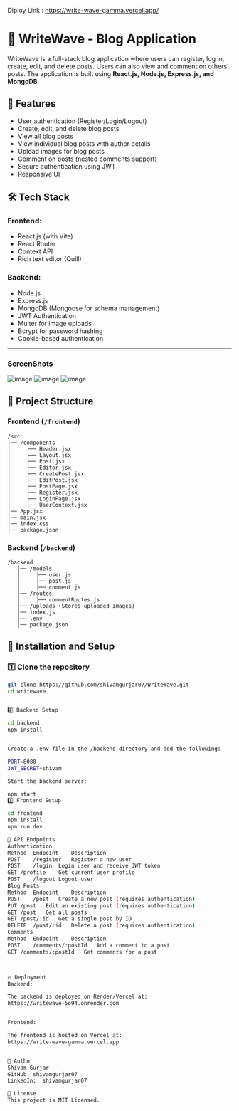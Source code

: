 Diploy Link : https://write-wave-gamma.vercel.app/


# 📝 WriteWave - Blog Application

WriteWave is a full-stack blog application where users can register, log in, create, edit, and delete posts. Users can also view and comment on others' posts. The application is built using **React.js, Node.js, Express.js, and MongoDB**.

## 🚀 Features

- User authentication (Register/Login/Logout)  
- Create, edit, and delete blog posts  
- View all blog posts  
- View individual blog posts with author details  
- Upload images for blog posts  
- Comment on posts (nested comments support)  
- Secure authentication using JWT  
- Responsive UI  

## 🛠️ Tech Stack

### Frontend:
- React.js (with Vite)
- React Router
- Context API
- Rich text editor (Quill)

### Backend:
- Node.js
- Express.js
- MongoDB (Mongoose for schema management)
- JWT Authentication
- Multer for image uploads
- Bcrypt for password hashing
- Cookie-based authentication

---
### ScreenShots
![image](https://github.com/user-attachments/assets/c28cea37-95b5-4465-8f06-b6542f3f3e13)
![image](https://github.com/user-attachments/assets/dbfe15de-d725-4434-8939-b4db3201706b)
![image](https://github.com/user-attachments/assets/a78453ee-3251-41a7-9c15-92c20e413735)




## 📂 Project Structure

### Frontend (`/frontend`)
```
/src
│── /components
│     ├── Header.jsx
│     ├── Layout.jsx
│     ├── Post.jsx
│     ├── Editor.jsx
│     ├── CreatePost.jsx
│     ├── EditPost.jsx
│     ├── PostPage.jsx
│     ├── Register.jsx
│     ├── LoginPage.jsx
│     ├── UserContext.jsx
│── App.jsx
│── main.jsx
│── index.css
│── package.json
```

### Backend (`/backend`)
```
/backend
   │── /models
   │     ├── user.js
   │     ├── post.js
   │     ├── comment.js
   │── /routes
   │     ├── commentRoutes.js
   │── /uploads (Stores uploaded images)
   │── index.js
   │── .env
   │── package.json  
```

## 🎯 Installation and Setup

### 1️⃣ Clone the repository
```bash
git clone https://github.com/shivamgurjar07/WriteWave.git
cd writewave


2️⃣ Backend Setup

cd backend
npm install


Create a .env file in the /backend directory and add the following:

PORT=8080
JWT_SECRET=shivam

Start the backend server:

npm start
3️⃣ Frontend Setup

cd frontend
npm install
npm run dev

🔗 API Endpoints
Authentication
Method	Endpoint	Description
POST	/register	Register a new user
POST	/login	Login user and receive JWT token
GET	/profile	Get current user profile
POST	/logout	Logout user
Blog Posts
Method	Endpoint	Description
POST	/post	Create a new post (requires authentication)
PUT	/post	Edit an existing post (requires authentication)
GET	/post	Get all posts
GET	/post/:id	Get a single post by ID
DELETE	/post/:id	Delete a post (requires authentication)
Comments
Method	Endpoint	Description
POST	/comments/:postId	Add a comment to a post
GET	/comments/:postId	Get comments for a post



🔥 Deployment
Backend:

The backend is deployed on Render/Vercel at:
https://writewave-5o94.onrender.com


Frontend:

The frontend is hosted on Vercel at:
https://write-wave-gamma.vercel.app


👤 Author
Shivam Gurjar
GitHub: shivamgurjar07
LinkedIn:  shivamgurjar07

📜 License
This project is MIT Licensed.
